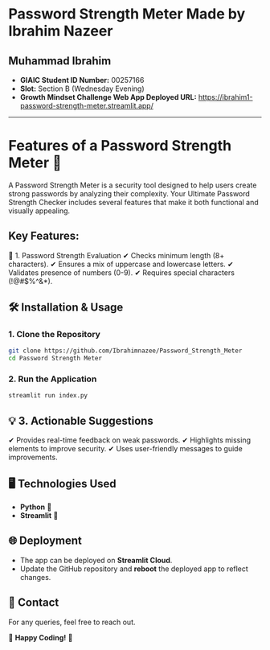 # Password Strength Meter Made by Ibrahim Nazeer

## Muhammad Ibrahim
- **GIAIC Student ID Number:** 00257166
- **Slot:** Section B (Wednesday Evening)
- **Growth Mindset Challenge Web App Deployed URL:** https://ibrahim1-password-strength-meter.streamlit.app/

---

# Features of a Password Strength Meter 🔐
A Password Strength Meter is a security tool designed to help users create strong passwords by analyzing their complexity. Your Ultimate Password Strength Checker includes several features that make it both functional and visually appealing.

## Key Features:
🔎 1. Password Strength Evaluation
✔ Checks minimum length (8+ characters).
✔ Ensures a mix of uppercase and lowercase letters.
✔ Validates presence of numbers (0-9).
✔ Requires special characters (!@#$%^&*).

## 🛠 Installation & Usage

### **1. Clone the Repository**
```bash
git clone https://github.com/Ibrahimnazee/Password_Strength_Meter
cd Password Strength Meter
```

### **2. Run the Application**
```bash
streamlit run index.py
```

## 💡 3. Actionable Suggestions
✔ Provides real-time feedback on weak passwords.
✔ Highlights missing elements to improve security.
✔ Uses user-friendly messages to guide improvements.

## 🖥 Technologies Used
- **Python** 🐍
- **Streamlit** 🎈


## 🌐 Deployment
- The app can be deployed on **Streamlit Cloud**.
- Update the GitHub repository and **reboot** the deployed app to reflect changes.

## 📩 Contact
For any queries, feel free to reach out.

🚀 **Happy Coding!** 🎉

